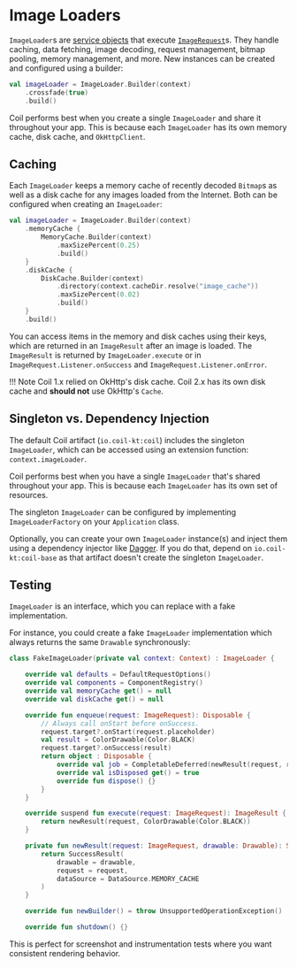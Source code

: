 # Image Loaders

`ImageLoader`s are [service objects](https://publicobject.com/2019/06/10/value-objects-service-objects-and-glue/) that execute [`ImageRequest`](image_requests.md)s. They handle caching, data fetching, image decoding, request management, bitmap pooling, memory management, and more. New instances can be created and configured using a builder:

```kotlin
val imageLoader = ImageLoader.Builder(context)
    .crossfade(true)
    .build()
```

Coil performs best when you create a single `ImageLoader` and share it throughout your app. This is because each `ImageLoader` has its own memory cache, disk cache, and `OkHttpClient`.

## Caching

Each `ImageLoader` keeps a memory cache of recently decoded `Bitmap`s as well as a disk cache for any images loaded from the Internet. Both can be configured when creating an `ImageLoader`:

```kotlin
val imageLoader = ImageLoader.Builder(context)
    .memoryCache {
        MemoryCache.Builder(context)
            .maxSizePercent(0.25)
            .build()
    }
    .diskCache {
        DiskCache.Builder(context)
            .directory(context.cacheDir.resolve("image_cache"))
            .maxSizePercent(0.02)
            .build()
    }
    .build()
```

You can access items in the memory and disk caches using their keys, which are returned in an `ImageResult` after an image is loaded. The `ImageResult` is returned by `ImageLoader.execute` or in `ImageRequest.Listener.onSuccess` and `ImageRequest.Listener.onError`.

!!! Note
    Coil 1.x relied on OkHttp's disk cache. Coil 2.x has its own disk cache and **should not** use OkHttp's `Cache`.

## Singleton vs. Dependency Injection

The default Coil artifact (`io.coil-kt:coil`) includes the singleton `ImageLoader`, which can be accessed using an extension function: `context.imageLoader`.

Coil performs best when you have a single `ImageLoader` that's shared throughout your app. This is because each `ImageLoader` has its own set of resources.

The singleton `ImageLoader` can be configured by implementing `ImageLoaderFactory` on your `Application` class.

Optionally, you can create your own `ImageLoader` instance(s) and inject them using a dependency injector like [Dagger](https://github.com/google/dagger). If you do that, depend on `io.coil-kt:coil-base` as that artifact doesn't create the singleton `ImageLoader`.

## Testing

`ImageLoader` is an interface, which you can replace with a fake implementation.

For instance, you could create a fake `ImageLoader` implementation which always returns the same `Drawable` synchronously:

```kotlin
class FakeImageLoader(private val context: Context) : ImageLoader {

    override val defaults = DefaultRequestOptions()
    override val components = ComponentRegistry()
    override val memoryCache get() = null
    override val diskCache get() = null

    override fun enqueue(request: ImageRequest): Disposable {
        // Always call onStart before onSuccess.
        request.target?.onStart(request.placeholder)
        val result = ColorDrawable(Color.BLACK)
        request.target?.onSuccess(result)
        return object : Disposable {
            override val job = CompletableDeferred(newResult(request, result))
            override val isDisposed get() = true
            override fun dispose() {}
        }
    }

    override suspend fun execute(request: ImageRequest): ImageResult {
        return newResult(request, ColorDrawable(Color.BLACK))
    }

    private fun newResult(request: ImageRequest, drawable: Drawable): SuccessResult {
        return SuccessResult(
            drawable = drawable,
            request = request,
            dataSource = DataSource.MEMORY_CACHE
        )
    }

    override fun newBuilder() = throw UnsupportedOperationException()

    override fun shutdown() {}
```

This is perfect for screenshot and instrumentation tests where you want consistent rendering behavior.
